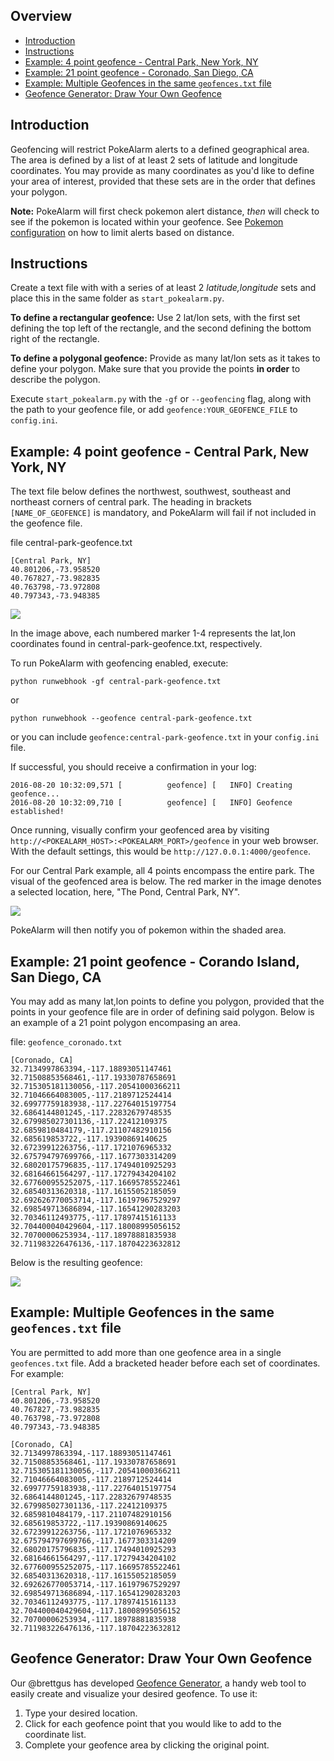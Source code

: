 ## Overview 
* [Introduction](#introduction)
* [Instructions](#instructions)
* [Example: 4 point geofence - Central Park, New York, NY](#example-4-point-geofence---central-park-new-york-ny)
* [Example: 21 point geofence - Coronado, San Diego, CA](#example-21-point-geofence---corando-island-san-diego-ca)
* [Example: Multiple Geofences in the same `geofences.txt` file](#example--multiple-geofences-in-the-same-geofencestxt-file)
* [Geofence Generator: Draw Your Own Geofence](#geofence-generator-draw-your-own-geofence)



## Introduction
Geofencing will restrict PokeAlarm alerts to a defined geographical area.  The area is defined by a list of at least 2 sets of latitude and longitude coordinates.  You may provide as many coordinates as you'd like to define your area of interest, provided that these sets are in the order that defines your polygon.

**Note:** PokeAlarm will first check pokemon alert distance, *then* will check to see if the pokemon is located within your geofence.  See [Pokemon configuration](https://github.com/kvangent/PokeAlarm/wiki/Pokemon-Configuration) on how to limit alerts based on distance.

## Instructions

Create a text file with with a series of at least 2 *latitude,longitude* sets and place this in the same folder as `start_pokealarm.py`.

**To define a rectangular geofence:**  Use 2 lat/lon sets, with the first set defining the top left of the rectangle, and the second defining the bottom right of the rectangle.

**To define a polygonal geofence:** Provide as many lat/lon sets as it takes to define your polygon.  Make sure that you provide the points **in order** to describe the polygon.

Execute `start_pokealarm.py` with the `-gf` or `--geofencing` flag, along with the path to your geofence file, or add `geofence:YOUR_GEOFENCE_FILE` to `config.ini`.

## Example: 4 point geofence - Central Park, New York, NY

The text file below defines the northwest, southwest, southeast and northeast corners of central park. The heading in brackets `[NAME_OF_GEOFENCE]` is mandatory, and PokeAlarm will fail if not included in the geofence file.

file central-park-geofence.txt
```
[Central Park, NY]
40.801206,-73.958520
40.767827,-73.982835
40.763798,-73.972808
40.797343,-73.948385
```

![](images/geofence_central_park_640x640.png)

In the image above, each numbered marker 1-4 represents the lat,lon coordinates found in central-park-geofence.txt, respectively.

To run PokeAlarm with geofencing enabled, execute:

`python runwebhook -gf central-park-geofence.txt`

or

`python runwebhook --geofence central-park-geofence.txt`

or you can include `geofence:central-park-geofence.txt` in your `config.ini` file.

If successful, you should receive a confirmation in your log:

```
2016-08-20 10:32:09,571 [          geofence] [   INFO] Creating geofence...
2016-08-20 10:32:09,710 [          geofence] [   INFO] Geofence established!
```

Once running, visually confirm your geofenced area by visiting `http://<POKEALARM_HOST>:<POKEALARM_PORT>/geofence` in your web browser.  With the default settings, this would be `http://127.0.0.1:4000/geofence`.

For our Central Park example, all 4 points encompass the entire park.  The visual of the geofenced area is below.  The red marker in the image denotes a selected location, here, "The Pond, Central Park, NY".

![](images/geofence_central_park_bounded.png)

PokeAlarm will then notify you of pokemon within the shaded area.

## Example: 21 point geofence - Corando Island, San Diego, CA

You may add as many lat,lon points to define you polygon, provided that the points in your geofence file are in order of defining said polygon.  Below is an example of a 21 point polygon encompasing an area.


file:  `geofence_coronado.txt`
```
[Coronado, CA]
32.7134997863394,-117.18893051147461
32.71508853568461,-117.19330787658691
32.715305181130056,-117.20541000366211
32.71046664083005,-117.2189712524414
32.69977759183938,-117.22764015197754
32.6864144801245,-117.22832679748535
32.679985027301136,-117.22412109375
32.6859810484179,-117.21107482910156
32.685619853722,-117.19390869140625
32.67239912263756,-117.1721076965332
32.675794797699766,-117.1677303314209
32.68020175796835,-117.17494010925293
32.68164661564297,-117.17279434204102
32.677600955252075,-117.16695785522461
32.68540313620318,-117.16155052185059
32.692626770053714,-117.16197967529297
32.698549713686894,-117.16541290283203
32.70346112493775,-117.17897415161133
32.704400040429604,-117.18008995056152
32.70700006253934,-117.18978881835938
32.711983226476136,-117.18704223632812
```

Below is the resulting geofence:

![](images/geofence_coronado.png)

## Example:  Multiple Geofences in the same `geofences.txt` file
You are permitted to add more than one geofence area in a single `geofences.txt` file. Add a bracketed header before each set of coordinates. For example:

```
[Central Park, NY]
40.801206,-73.958520
40.767827,-73.982835
40.763798,-73.972808
40.797343,-73.948385

[Coronado, CA]
32.7134997863394,-117.18893051147461
32.71508853568461,-117.19330787658691
32.715305181130056,-117.20541000366211
32.71046664083005,-117.2189712524414
32.69977759183938,-117.22764015197754
32.6864144801245,-117.22832679748535
32.679985027301136,-117.22412109375
32.6859810484179,-117.21107482910156
32.685619853722,-117.19390869140625
32.67239912263756,-117.1721076965332
32.675794797699766,-117.1677303314209
32.68020175796835,-117.17494010925293
32.68164661564297,-117.17279434204102
32.677600955252075,-117.16695785522461
32.68540313620318,-117.16155052185059
32.692626770053714,-117.16197967529297
32.698549713686894,-117.16541290283203
32.70346112493775,-117.17897415161133
32.704400040429604,-117.18008995056152
32.70700006253934,-117.18978881835938
32.711983226476136,-117.18704223632812
```

## Geofence Generator: Draw Your Own Geofence
Our @brettgus has developed [Geofence Generator](http://codepen.io/bgus/full/dXxLjp/), a handy web tool to easily create and visualize your desired geofence.  To use it:

1. Type your desired location.
2. Click for each geofence point that you would like to add to the coordinate list.
3. Complete your geofence area by clicking the original point.
